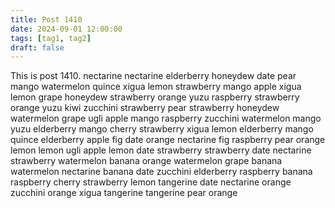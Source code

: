 ```yaml
---
title: Post 1410
date: 2024-09-01 12:00:00
tags: [tag1, tag2]
draft: false
---
```

This is post 1410.
nectarine
nectarine
elderberry
honeydew
date
pear
mango
watermelon
quince
xigua
lemon
strawberry
mango
apple
xigua
lemon
grape
honeydew
strawberry
orange
yuzu
raspberry
strawberry
orange
yuzu
kiwi
zucchini
strawberry
pear
strawberry
honeydew
watermelon
grape
ugli
apple
mango
raspberry
zucchini
watermelon
mango
yuzu
elderberry
mango
cherry
strawberry
xigua
lemon
elderberry
mango
quince
elderberry
apple
fig
date
orange
nectarine
fig
raspberry
pear
orange
lemon
lemon
ugli
apple
lemon
date
strawberry
strawberry
date
nectarine
strawberry
watermelon
banana
orange
watermelon
grape
banana
watermelon
nectarine
banana
date
zucchini
elderberry
raspberry
banana
raspberry
cherry
strawberry
lemon
tangerine
date
nectarine
orange
zucchini
orange
xigua
tangerine
tangerine
pear
orange

